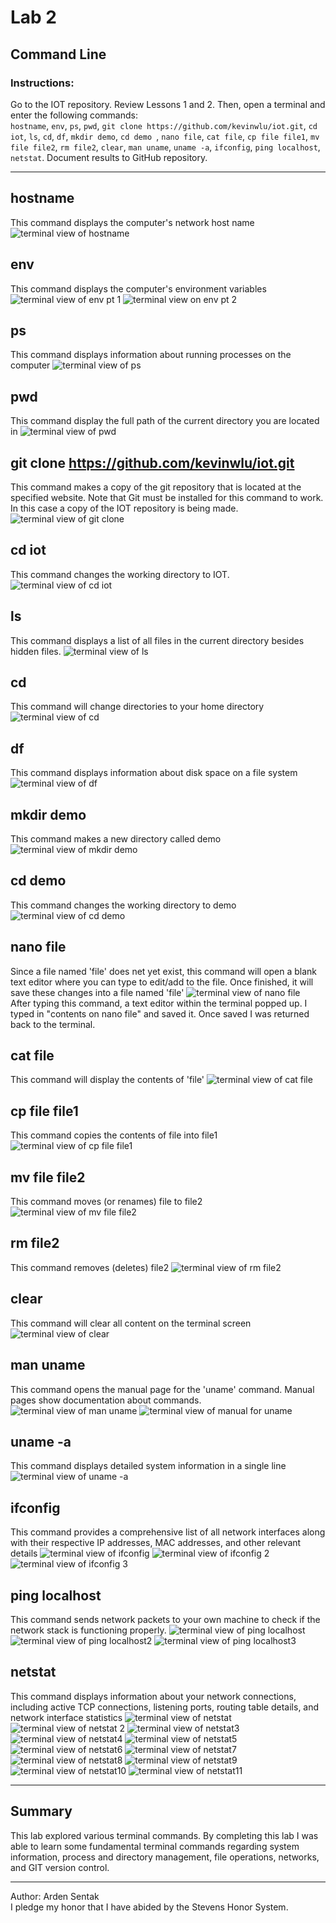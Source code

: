 # Lab 2
## Command Line 
### Instructions:
Go to the IOT repository. Review Lessons 1 and 2. Then, open a terminal and enter the following commands:</br>
`hostname`, 
`env`, 
`ps`, 
`pwd`, 
`git clone https://github.com/kevinwlu/iot.git`, 
`cd iot`, 
`ls`, 
`cd`, 
`df`, 
`mkdir demo`, 
`cd demo `, 
`nano file`, 
`cat file`, 
`cp file file1`, 
`mv file file2`, 
`rm file2`, 
`clear`, 
`man uname`, 
`uname -a`, 
`ifconfig`, 
`ping localhost`, 
`netstat`. 
Document results to GitHub repository.

--- 
## hostname
This command displays the computer's network host name
![terminal view of hostname](https://github.com/ardensentak/CPE322/blob/main/Labs/Lab2/Lab2_images/1lab2.png)

## env
This command displays the computer's environment variables
![terminal view of env pt 1](https://github.com/ardensentak/CPE322/blob/main/Labs/Lab2/Lab2_images/1lab2%20copy.png)
![terminal view on env pt 2](https://github.com/ardensentak/CPE322/blob/main/Labs/Lab2/Lab2_images/2lab2.png)

## ps
This command displays information about running processes on the computer
![terminal view of ps](https://github.com/ardensentak/CPE322/blob/main/Labs/Lab2/Lab2_images/2lab2%20copy.png)

## pwd
This command display the full path of the current directory you are located in
![terminal view of pwd](https://github.com/ardensentak/CPE322/blob/main/Labs/Lab2/Lab2_images/2lab2%20copy%202.png)

## git clone https://github.com/kevinwlu/iot.git
This command makes a copy of the git repository that is located at the specified website. Note that Git must be installed for this command to work. 
In this case a copy of the IOT repository is being made. 
![terminal view of git clone](https://github.com/ardensentak/CPE322/blob/main/Labs/Lab2/Lab2_images/2lab2%20copy%203.png)

## cd iot
This command changes the working directory to IOT. 
![terminal view of cd iot](https://github.com/ardensentak/CPE322/blob/main/Labs/Lab2/Lab2_images/2lab2%20copy%204.png)

## ls
This command displays a list of all files in the current directory besides hidden files. 
![terminal view of ls](https://github.com/ardensentak/CPE322/blob/main/Labs/Lab2/Lab2_images/3lab2.png)

## cd
This command will change directories to your home directory 
![terminal view of cd](https://github.com/ardensentak/CPE322/blob/main/Labs/Lab2/Lab2_images/3lab2%20copy.png)
## df
This command displays information about disk space on a file system
![terminal view of df](https://github.com/ardensentak/CPE322/blob/main/Labs/Lab2/Lab2_images/3lab2%20copy%202.png)

## mkdir demo
This command makes a new directory called demo
![terminal view of mkdir demo](https://github.com/ardensentak/CPE322/blob/main/Labs/Lab2/Lab2_images/3lab2%20copy%203.png)
## cd demo
This command changes the working directory to demo
![terminal view of cd demo](https://github.com/ardensentak/CPE322/blob/main/Labs/Lab2/Lab2_images/3lab2%20copy%204.png)

## nano file
Since a file named 'file' does net yet exist, this command will open a blank text editor where you can type to edit/add to the file. Once finished, it will save these changes into a file named 'file'
![terminal view of nano file](https://github.com/ardensentak/CPE322/blob/main/Labs/Lab2/Lab2_images/3lab2%20copy%205.png)
</br> After typing this command, a text editor within the terminal popped up. I typed in "contents on nano file" and saved it. Once saved I was returned back to the terminal. 


## cat file
This command will display the contents of 'file'
![terminal view of cat file](https://github.com/ardensentak/CPE322/blob/main/Labs/Lab2/Lab2_images/3lab2%20copy%206.png)

## cp file file1
This command copies the contents of file into file1
![terminal view of cp file file1](https://github.com/ardensentak/CPE322/blob/main/Labs/Lab2/Lab2_images/3lab2%20copy%207.png)

## mv file file2
This command moves (or renames) file to file2
![terminal view of mv file file2](https://github.com/ardensentak/CPE322/blob/main/Labs/Lab2/Lab2_images/3lab2_1.png)

## rm file2
This command removes (deletes) file2
![terminal view of rm file2](https://github.com/ardensentak/CPE322/blob/main/Labs/Lab2/Lab2_images/3lab2%20copy_1.png)
## clear
This command will clear all content on the terminal screen 
![terminal view of clear](https://github.com/ardensentak/CPE322/blob/main/Labs/Lab2/Lab2_images/4lab2.png)

## man uname
This command opens the manual page for the 'uname' command. Manual pages show documentation about commands. 
![terminal view of man uname](https://github.com/ardensentak/CPE322/blob/main/Labs/Lab2/Lab2_images/6lab2.png)
![terminal view of manual for uname](https://github.com/ardensentak/CPE322/blob/main/Labs/Lab2/Lab2_images/5lab2.png)

## uname -a
This command displays detailed system information in a single line
![terminal view of uname -a](https://github.com/ardensentak/CPE322/blob/main/Labs/Lab2/Lab2_images/6lab2opy.png)

## ifconfig
This command provides a comprehensive list of all network interfaces along with their respective IP addresses, MAC addresses, and other relevant details
![terminal view of ifconfig](https://github.com/ardensentak/CPE322/blob/main/Labs/Lab2/Lab2_images/6lab2%20copy%202.png)
![terminal view of ifconfig 2](https://github.com/ardensentak/CPE322/blob/main/Labs/Lab2/Lab2_images/7lab2.png)
![terminal view of ifconfig 3](https://github.com/ardensentak/CPE322/blob/main/Labs/Lab2/Lab2_images/8lab2.png)


## ping localhost
This command sends network packets to your own machine to check if the network stack is functioning properly.
![terminal view of ping localhost](https://github.com/ardensentak/CPE322/blob/main/Labs/Lab2/Lab2_images/8lab21.png)
![terminal view of ping localhost2](https://github.com/ardensentak/CPE322/blob/main/Labs/Lab2/Lab2_images/9lab2.png)
![terminal view of ping localhost3](https://github.com/ardensentak/CPE322/blob/main/Labs/Lab2/Lab2_images/10lab2.png)

## netstat
This command displays information about your network connections, including active TCP connections, listening ports, routing table details, and network interface statistics
![terminal view of netstat](https://github.com/ardensentak/CPE322/blob/main/Labs/Lab2/Lab2_images/ss1.png)
![terminal view of netstat 2](https://github.com/ardensentak/CPE322/blob/main/Labs/Lab2/Lab2_images/ss2.png)
![terminal view of netstat3](https://github.com/ardensentak/CPE322/blob/main/Labs/Lab2/Lab2_images/ss3.png)
![terminal view of netstat4](https://github.com/ardensentak/CPE322/blob/main/Labs/Lab2/Lab2_images/ss4.png)
![terminal view of netstat5](https://github.com/ardensentak/CPE322/blob/main/Labs/Lab2/Lab2_images/ss5.png)
![terminal view of netstat6](https://github.com/ardensentak/CPE322/blob/main/Labs/Lab2/Lab2_images/ss6.png)
![terminal view of netstat7](https://github.com/ardensentak/CPE322/blob/main/Labs/Lab2/Lab2_images/ss7.png)
![terminal view of netstat8](https://github.com/ardensentak/CPE322/blob/main/Labs/Lab2/Lab2_images/ss8.png)
![terminal view of netstat9](https://github.com/ardensentak/CPE322/blob/main/Labs/Lab2/Lab2_images/ss9.png)
![terminal view of netstat10](https://github.com/ardensentak/CPE322/blob/main/Labs/Lab2/Lab2_images/ss10.png)
![terminal view of netstat11](https://github.com/ardensentak/CPE322/blob/main/Labs/Lab2/Lab2_images/ss11.png)

---
## Summary
This lab explored various terminal commands. By completing this lab I was able to learn some fundamental terminal commands regarding system information, process and directory management, file operations, networks, and GIT version control. 

---
Author: Arden Sentak </br>
I pledge my honor that I have abided by the Stevens Honor System.

